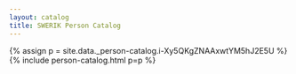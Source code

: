 ```yaml
---
layout: catalog
title: SWERIK Person Catalog
---
```

{% assign p = site.data._person-catalog.i-Xy5QKgZNAAxwtYM5hJ2E5U %}
{% include person-catalog.html p=p %}

